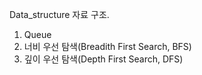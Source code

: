 Data_structure 
자료 구조.

1. Queue
2. 너비 우선 탐색(Breadith First Search, BFS)
3. 깊이 우선 탐색(Depth First Search, DFS)
